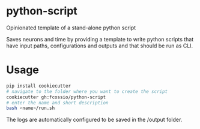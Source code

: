 # python-script
Opinionated template of a stand-alone python script

Saves neurons and time by providing a template to write python scripts that have
input paths, configurations and outputs and that should be run as CLI.

# Usage
```bash
pip install cookiecutter
# navigate to the folder where you want to create the script
cookiecutter gh:fcossio/python-script
# enter the name and short description
bash <name>/run.sh
```

The logs are automatically configured to be saved in the <name>/output folder.
